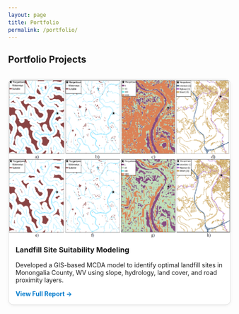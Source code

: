```yaml
---
layout: page
title: Portfolio
permalink: /portfolio/
---
```


<style>
.portfolio-grid {
  display: grid;
  grid-template-columns: repeat(auto-fit, minmax(300px, 1fr));
  gap: 24px;
  margin-top: 2rem;
}
.portfolio-card {
  border: 1px solid #ddd;
  border-radius: 12px;
  overflow: hidden;
  background-color: #fff;
  box-shadow: 0 2px 6px rgba(0,0,0,0.05);
  transition: transform 0.2s ease;
}
.portfolio-card:hover {
  transform: translateY(-4px);
}
.portfolio-card img {
  width: 100%;
  height: auto;
  display: block;
}
.portfolio-card-content {
  padding: 1rem;
}
.portfolio-card h3 {
  margin-top: 0;
}
.portfolio-card a {
  text-decoration: none;
  font-weight: bold;
  color: #007acc;
}
.portfolio-card a:hover {
  text-decoration: underline;
}
</style>

## Portfolio Projects

<div class="portfolio-grid">

  <div class="portfolio-card">
    <img src="/assets/landfill_model.png" alt="Landfill Suitability Model">
    <div class="portfolio-card-content">
      <h3>Landfill Site Suitability Modeling</h3>
      <p>
        Developed a GIS-based MCDA model to identify optimal landfill sites in Monongalia County, WV 
        using slope, hydrology, land cover, and road proximity layers.
      </p>
      <a href="/assets/Landfill-Site-Suitability-Model.pdf" target="_blank">View Full Report →</a>
    </div>
  </div>

</div>
